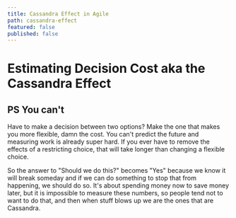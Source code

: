 ```yaml
---
title: Cassandra Effect in Agile
path: cassandra-effect
featured: false
published: false
---
```


# Estimating Decision Cost aka the Cassandra Effect

## PS You can't

Have to make a decision between two options? Make the one that makes you more flexible, damn the cost. You can't predict the future and measuring work is already super hard. If you ever have to remove the effects of a restricting choice, that will take longer than changing a flexible choice.

So the answer to "Should we do this?" becomes "Yes" because we know it will break someday and if we can do something to stop that from happening, we should do so. It's about spending money now to save money later, but it is impossible to measure these numbers, so people tend not to want to do that, and then when stuff blows up we are the ones that are Cassandra.


